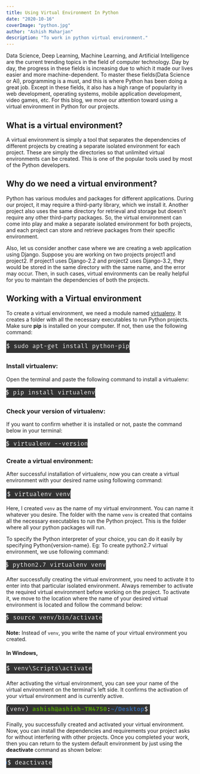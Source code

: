 ```yaml
---
title: Using Virtual Environment In Python
date: "2020-10-16"
coverImage: "python.jpg"
author: "Ashish Maharjan"
description: "To work in python virtual environment."
---
```


Data Science, Deep Learning, Machine Learning, and Artificial Intelligence are the current trending topics in the field of computer technology. Day by day, the progress in these fields is increasing due to which it made our lives easier and more machine-dependent. To master these fields(Data Science or AI), programming is a must, and this is where Python has been doing a great job. Except in these fields, it also has a high range of popularity in web development, operating systems, mobile application development, video games, etc. For this blog, we move our attention toward using a virtual environment in Python for our projects.

## What is a virtual environment?

A virtual environment is simply a tool that separates the dependencies of different projects by creating a separate isolated environment for each project. These are simply the directories so that unlimited virtual environments can be created. This is one of the popular tools used by most of the Python developers.

## Why do we need a virtual environment?

Python has various modules and packages for different applications. During our project, it may require a third-party library, which we install it. Another project also uses the same directory for retrieval and storage but doesn't require any other third-party packages. So, the virtual environment can come into play and make a separate isolated environment for both projects, and each project can store and retrieve packages from their specific environment.

Also, let us consider another case where we are creating a web application using Django. Suppose you are working on two projects project1 and project2. If project1 uses Django-2.2 and project2 uses Django-3.2, they would be stored in the same directory with the same name, and the error may occur. Then, in such cases, virtual environments can be really helpful for you to maintain the dependencies of both the projects.

## Working with a Virtual environment

To create a virtual environment, we need a module named [virtualenv](https://pypi.org/project/virtualenv/). It creates a folder with all the necessary executables to run Python projects. Make sure **pip** is installed on your computer. If not, then use the following command:

<img src="pip.png" alt="Pip" /><br>

### Install virtualenv:

Open the terminal and paste the following command to install a virtualenv:

<img src="install.png" alt="Install" /><br>

### Check your version of virtualenv:

If you want to confirm whether it is installed or not, paste the command below in your terminal:

<img src="check.png" alt="Check" /><br>

### Create a virtual environment:

After successful installation of virtualenv, now you can create a virtual environment with your desired name using following command:

<img src="name.png" alt="Check" /><br>

Here, I created `venv` as the name of my virtual environment. You can name it whatever you desire. The folder with the name `venv` is created that contains all the necessary executables to run the Python project. This is the folder where all your python packages will run.

To specify the Python interpreter of your choice, you can do it easily by specifying Python{version-name}.
Eg: To create python2.7 virtual environment, we use following command:

<img src="version.png" alt="Version" /><br>

After successfully creating the virtual environment, you need to activate it to enter into that particular isolated environment. Always remember to activate the required virtual environment before working on the project. To activate it, we move to the location where the name of your desired virtual environment is located and follow the command below:

<img src="activate.png" alt="Activate" /><br>

**Note:** Instead of `venv`, you write the name of your virtual environment you created.<br>

#### In Windows,

<img src="windows.png" alt="Windows" /><br>

After activating the virtual environment, you can see your name of the virtual environment on the terminal's left side. It confirms the activation of your virtual environment and is currently active. 

<img src="activated.png" alt="Activated" /><br>

Finally, you successfully created and activated your virtual environment. Now, you can install the dependencies and requirements your project asks for without interfering with other projects.
Once you completed your work, then you can return to the system default environment by just using the **deactivate** command as shown below:

<img src="deactivate.png" alt="Deactivate" />
